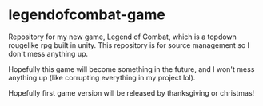 # legendofcombat-game
Repository for my new game, Legend of Combat, which is a topdown rougelike rpg built in unity. This repository is for source management so I don't mess anything up.

Hopefully this game will become something in the future, and I won't mess anything up (like corrupting everything in my project lol).

Hopefully first game version will be released by thanksgiving or christmas!
